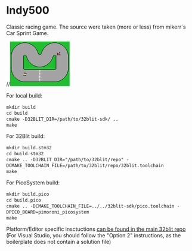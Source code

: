 # Indy500

Classic racing game. The source were taken (more or less) from mikerr´s Car Sprint Game.

//![](/assets/indy500.bmp)

For local build:
```
mkdir build
cd build
cmake -D32BLIT_DIR=/path/to/32blit-sdk/ ..
make
```

For 32Blit build:
```
mkdir build.stm32
cd build.stm32
cmake .. -D32BLIT_DIR="/path/to/32blit/repo" -DCMAKE_TOOLCHAIN_FILE=/path/to/32blit/repo/32blit.toolchain
make
```

For PicoSystem build:
```
mkdir build.pico
cd build.pico
cmake .. -DCMAKE_TOOLCHAIN_FILE=../../32blit-sdk/pico.toolchain -DPICO_BOARD=pimoroni_picosystem
make
```

Platform/Editor specific insctuctions [can be found in the main 32blit repo](https://github.com/32blit/32blit-sdk#you-will-need)
(For Visual Studio, you should follow the "Option 2" instructions, as the boilerplate does not contain a solution file)
